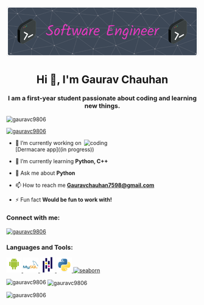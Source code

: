 ![logo](https://github.com/GauravC9806/GauravC9806/blob/main/github-header-image%20(1).png)


<h1 align="center">Hi 👋, I'm Gaurav Chauhan</h1>
<h3 align="center">I am a first-year student passionate about coding and learning new things.</h3>

<p align="left"> <img src="https://komarev.com/ghpvc/?username=gauravc9806&label=Profile%20views&color=0e75b6&style=flat" alt="gauravc9806" /> </p>

<p align="left"> <a href="https://github.com/ryo-ma/github-profile-trophy"><img src="https://github-profile-trophy.vercel.app/?username=gauravc9806" alt="gauravc9806" /></a> </p>

<img align="right" alt="coding" width=300 boder-radius=10 src="https://tenor.com/fnfkmcVpV2K.gif">

- 🔭 I’m currently working on [Dermacare app]((in progress))

- 🌱 I’m currently learning **Python, C++**

- 💬 Ask me about **Python**

- 📫 How to reach me **Gauravchauhan7598@gmail.com**

- ⚡ Fun fact **Would be fun to work with!**

<h3 align="left">Connect with me:</h3>
<p align="left">
<a href="https://kaggle.com/gauravc9806" target="blank"><img align="center" src="https://raw.githubusercontent.com/rahuldkjain/github-profile-readme-generator/master/src/images/icons/Social/kaggle.svg" alt="gauravc9806" height="30" width="40" /></a>
</p>

<h3 align="left">Languages and Tools:</h3>
<p align="left"> <a href="https://developer.android.com" target="_blank" rel="noreferrer"> <img src="https://raw.githubusercontent.com/devicons/devicon/master/icons/android/android-original-wordmark.svg" alt="android" width="40" height="40"/> </a> <a href="https://www.mysql.com/" target="_blank" rel="noreferrer"> <img src="https://raw.githubusercontent.com/devicons/devicon/master/icons/mysql/mysql-original-wordmark.svg" alt="mysql" width="40" height="40"/> </a> <a href="https://pandas.pydata.org/" target="_blank" rel="noreferrer"> <img src="https://raw.githubusercontent.com/devicons/devicon/2ae2a900d2f041da66e950e4d48052658d850630/icons/pandas/pandas-original.svg" alt="pandas" width="40" height="40"/> </a> <a href="https://www.python.org" target="_blank" rel="noreferrer"> <img src="https://raw.githubusercontent.com/devicons/devicon/master/icons/python/python-original.svg" alt="python" width="40" height="40"/> </a> <a href="https://seaborn.pydata.org/" target="_blank" rel="noreferrer"> <img src="https://seaborn.pydata.org/_images/logo-mark-lightbg.svg" alt="seaborn" width="40" height="40"/> </a> </p>

<p><img align="left" src="https://github-readme-stats.vercel.app/api/top-langs?username=gauravc9806&show_icons=true&locale=en&layout=compact" alt="gauravc9806" /></p>

<p>&nbsp;<img align="center" src="https://github-readme-stats.vercel.app/api?username=gauravc9806&show_icons=true&locale=en" alt="gauravc9806" /></p>

<p><img align="center" src="https://github-readme-streak-stats.herokuapp.com/?user=gauravc9806&" alt="gauravc9806" /></p>

